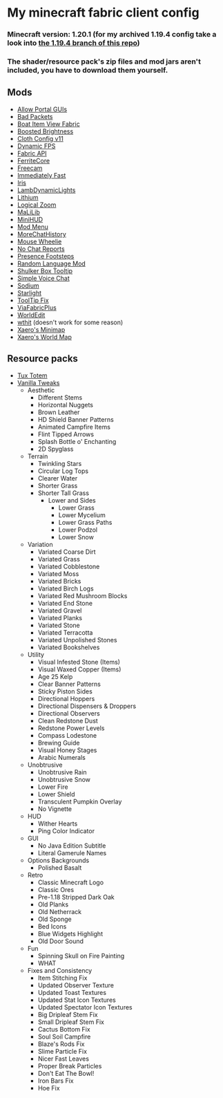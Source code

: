 # My minecraft fabric client config
### Minecraft version: 1.20.1 (for my archived 1.19.4 config take a look into [the 1.19.4 branch of this repo](https://github.com/Blayung/my-minecraft-configs/tree/1.19.4))
### The shader/resource pack's zip files and mod jars aren't included, you have to download them yourself.
## Mods
- [Allow Portal GUIs](https://modrinth.com/mod/allow-portal-guis)
- [Bad Packets](https://modrinth.com/mod/badpackets)
- [Boat Item View Fabric](https://modrinth.com/mod/boat-item-view)
- [Boosted Brightness](https://modrinth.com/mod/boosted-brightness)
- [Cloth Config v11](https://modrinth.com/mod/cloth-config)
- [Dynamic FPS](https://modrinth.com/mod/dynamic-fps)
- [Fabric API](https://modrinth.com/mod/fabric-api)
- [FerriteCore](https://modrinth.com/mod/ferrite-core)
- [Freecam](https://modrinth.com/mod/freecam)
- [Immediately Fast](https://modrinth.com/mod/immediatelyfast)
- [Iris](https://irisshaders.dev)
- [LambDynamicLights](https://modrinth.com/mod/lambdynamiclights)
- [Lithium](https://modrinth.com/mod/lithium)
- [Logical Zoom](https://modrinth.com/mod/logical-zoom)
- [MaLiLib](https://github.com/maruohon/malilib)
- [MiniHUD](https://github.com/maruohon/minihud)
- [Mod Menu](https://modrinth.com/mod/modmenu)
- [MoreChatHistory](https://modrinth.com/mod/morechathistory)
- [Mouse Wheelie](https://modrinth.com/mod/mouse-wheelie)
- [No Chat Reports](https://modrinth.com/mod/no-chat-reports)
- [Presence Footsteps](https://modrinth.com/mod/presence-footsteps)
- [Random Language Mod](https://modrinth.com/mod/random-language-mod)
- [Shulker Box Tooltip](https://modrinth.com/mod/shulkerboxtooltip)
- [Simple Voice Chat](https://modrinth.com/plugin/simple-voice-chat)
- [Sodium](https://modrinth.com/mod/sodium)
- [Starlight](https://modrinth.com/mod/starlight)
- [ToolTip Fix](https://modrinth.com/mod/tooltipfix)
- [ViaFabricPlus](https://modrinth.com/mod/viafabricplus)
- [WorldEdit](https://enginehub.org/worldedit)
- [wthit](https://modrinth.com/mod/wthit) (doesn't work for some reason)
- [Xaero's Minimap](https://modrinth.com/mod/xaeros-minimap)
- [Xaero's World Map](https://modrinth.com/mod/xaeros-world-map)
## Resource packs
- [Tux Totem](https://modrinth.com/resourcepack/tux-totem)
- [Vanilla Tweaks](https://vanillatweaks.net)
  - Aesthetic
    - Different Stems
    - Horizontal Nuggets
    - Brown Leather
    - HD Shield Banner Patterns
    - Animated Campfire Items
    - Flint Tipped Arrows
    - Splash Bottle o' Enchanting
    - 2D Spyglass
  - Terrain
    - Twinkling Stars
    - Circular Log Tops
    - Clearer Water
    - Shorter Grass
    - Shorter Tall Grass
      - Lower and Sides
        - Lower Grass
        - Lower Mycelium
        - Lower Grass Paths
        - Lower Podzol
        - Lower Snow
  - Variation
    - Variated Coarse Dirt
    - Variated Grass
    - Variated Cobblestone
    - Variated Moss
    - Variated Bricks
    - Variated Birch Logs
    - Variated Red Mushroom Blocks
    - Variated End Stone
    - Variated Gravel
    - Variated Planks
    - Variated Stone
    - Variated Terracotta
    - Variated Unpolished Stones
    - Variated Bookshelves
  - Utility
    - Visual Infested Stone (Items)
    - Visual Waxed Copper (Items)
    - Age 25 Kelp
    - Clear Banner Patterns
    - Sticky Piston Sides
    - Directional Hoppers
    - Directional Dispensers & Droppers
    - Directional Observers
    - Clean Redstone Dust
    - Redstone Power Levels
    - Compass Lodestone
    - Brewing Guide
    - Visual Honey Stages
    - Arabic Numerals
  - Unobtrusive
    - Unobtrusive Rain
    - Unobtrusive Snow
    - Lower Fire
    - Lower Shield
    - Transculent Pumpkin Overlay
    - No Vignette
  - HUD
    - Wither Hearts
    - Ping Color Indicator
  - GUI
    - No Java Edition Subtitle
    - Literal Gamerule Names
  - Options Backgrounds
    - Polished Basalt
  - Retro
    - Classic Minecraft Logo
    - Classic Ores
    - Pre-1.18 Stripped Dark Oak
    - Old Planks
    - Old Netherrack
    - Old Sponge
    - Bed Icons
    - Blue Widgets Highlight
    - Old Door Sound
  - Fun
    - Spinning Skull on Fire Painting
    - WHAT
  - Fixes and Consistency
    - Item Stitching Fix
    - Updated Observer Texture
    - Updated Toast Textures
    - Updated Stat Icon Textures
    - Updated Spectator Icon Textures
    - Big Dripleaf Stem Fix
    - Small Dripleaf Stem Fix
    - Cactus Bottom Fix
    - Soul Soil Campfire
    - Blaze's Rods Fix
    - Slime Particle Fix
    - Nicer Fast Leaves
    - Proper Break Particles
    - Don't Eat The Bowl!
    - Iron Bars Fix
    - Hoe Fix
